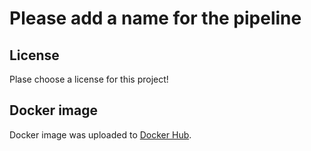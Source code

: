 # Please add a name for the pipeline

## License
Plase choose a license for this project!

## Docker image
Docker image was uploaded to [Docker Hub](https://cloud.docker.com/u/biocorecrg/repository/registry-1.docker.io/biocorecrg/exon_intron_pipe). 
